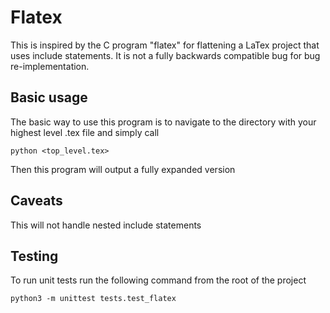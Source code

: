 # Flatex
This is inspired by the C program "flatex" for flattening a LaTex project that uses include statements. It is not a fully backwards compatible bug for bug re-implementation.

## Basic usage
The basic way to use this program is to navigate to the directory with your highest level .tex file and simply call 

```
python <top_level.tex>
```

Then this program will output a fully expanded version

## Caveats
This will not handle nested include statements

## Testing
To run unit tests run the following command from the root of the project
```
python3 -m unittest tests.test_flatex
```